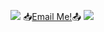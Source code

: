 ![](https://i.imgur.com/Mu6EUJL.png)
:inbox_tray:[Email Me!](mailto:adam@kicksbyknoxy.com?subject=Enquiry):outbox_tray:
![](https://i.imgur.com/2OtDarX.png)
